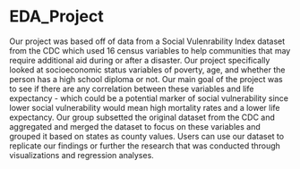# EDA_Project

Our project was based off of data from a Social Vulenrability Index dataset from the CDC which used 16 census variables to help communities that may require additional aid during or after a disaster. Our project specifically looked at socioeconomic status variables of poverty, age, and whether the person has a high school diploma or not. Our main goal of the project was to see if there are any correlation between these variables and life expectancy -  which could be a potential marker of social vulnerability since lower social vulnerability would mean high mortality rates and a lower life expectancy. Our group subsetted the original dataset from the CDC and aggregated and merged the dataset to focus on these variables and grouped it based on states as county values. Users can use our dataset to replicate our findings or further the research that was conducted through visualizations and regression analyses.

